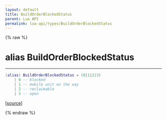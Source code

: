 ```yaml
---
layout: default
title: BuildOrderBlockedStatus
parent: Lua API
permalink: lua-api/types/BuildOrderBlockedStatus
---
```


{% raw %}

# alias BuildOrderBlockedStatus
---



```lua
(alias) BuildOrderBlockedStatus = (0|1|2|3)
    | 0 -- blocked
    | 1 -- mobile unit on the way
    | 2 -- reclaimable
    | 3 -- open

```




[<a href="https://github.com/beyond-all-reason/RecoilEngine/blob/b4d0041e4c68c34dace9abf492f9193d28ef5d7e/rts/Lua/LuaSyncedRead.cpp#L7929-L7935" target="_blank">source</a>]


{% endraw %}